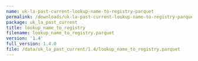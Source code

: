```yaml
---
name: uk-la-past-current-lookup-name-to-registry-parquet
permalink: /downloads/uk-la-past-current-lookup-name-to-registry-parquet/1_4
package: uk_la_past_current
title: lookup_name_to_registry
filename: lookup_name_to_registry.parquet
version: '1.4'
full_version: 1.4.0
file: /data/uk_la_past_current/1.4/lookup_name_to_registry.parquet
---
```

